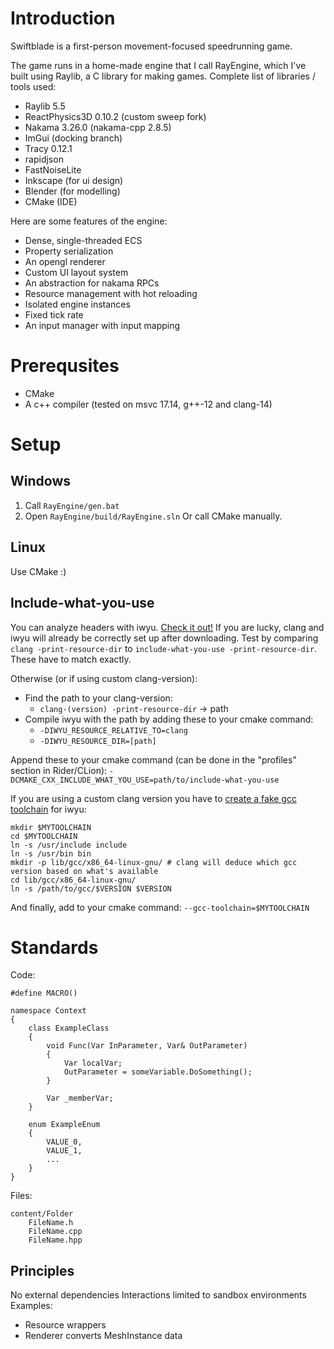 # Introduction
Swiftblade is a first-person movement-focused speedrunning game.

The game runs in a home-made engine that I call RayEngine, which I've built using Raylib, a C library for making games. 
Complete list of libraries / tools used:
 - Raylib 5.5
 - ReactPhysics3D 0.10.2 (custom sweep fork)
 - Nakama 3.26.0 (nakama-cpp 2.8.5)
 - ImGui (docking branch)
 - Tracy 0.12.1
 - rapidjson
 - FastNoiseLite
 - Inkscape (for ui design)
 - Blender (for modelling)
 - CMake (IDE)

Here are some features of the engine: 
 - Dense, single-threaded ECS
 - Property serialization
 - An opengl renderer
 - Custom UI layout system
 - An abstraction for nakama RPCs
 - Resource management with hot reloading
 - Isolated engine instances
 - Fixed tick rate
 - An input manager with input mapping

# Prerequsites
- CMake
- A c++ compiler (tested on msvc 17.14, g++-12 and clang-14)

# Setup
## Windows
1. Call ``RayEngine/gen.bat``
2. Open ``RayEngine/build/RayEngine.sln``
Or call CMake manually.

## Linux
Use CMake :) 

## Include-what-you-use
You can analyze headers with iwyu. [Check it out!](https://github.com/include-what-you-use/include-what-you-use) If you are lucky, clang and iwyu will already be correctly set up after downloading. Test by comparing ``clang -print-resource-dir`` to ``include-what-you-use -print-resource-dir``. These have to match exactly.

Otherwise (or if using custom clang-version):
- Find the path to your clang-version:
	+ ``clang-(version) -print-resource-dir`` -> path
- Compile iwyu with the path by adding these to your cmake command:
	+ ``-DIWYU_RESOURCE_RELATIVE_TO=clang``
	+ ``-DIWYU_RESOURCE_DIR=[path]``

Append these to your cmake command (can be done in the "profiles" section in Rider/CLion): 
``-DCMAKE_CXX_INCLUDE_WHAT_YOU_USE=path/to/include-what-you-use``

If you are using a custom clang version you have to [create a fake gcc toolchain](https://stackoverflow.com/questions/41962611/how-to-select-a-particular-gcc-toolchain-in-clang) for iwyu:
```
mkdir $MYTOOLCHAIN
cd $MYTOOLCHAIN
ln -s /usr/include include
ln -s /usr/bin bin
mkdir -p lib/gcc/x86_64-linux-gnu/ # clang will deduce which gcc version based on what's available 
cd lib/gcc/x86_64-linux-gnu/
ln -s /path/to/gcc/$VERSION $VERSION
```
And finally, add to your cmake command:
``--gcc-toolchain=$MYTOOLCHAIN``

# Standards
Code: 
```
#define MACRO()

namespace Context
{
	class ExampleClass
	{
		void Func(Var InParameter, Var& OutParameter)
		{
			Var localVar;
			OutParameter = someVariable.DoSomething();
		}

		Var _memberVar;
	}

	enum ExampleEnum
	{
		VALUE_0,
		VALUE_1,
		...
	}
}
```
Files:
```
content/Folder
	FileName.h
	FileName.cpp
	FileName.hpp
```

## Principles
No external dependencies
Interactions limited to sandbox environments
Examples:
 - Resource wrappers
 - Renderer converts MeshInstance data


